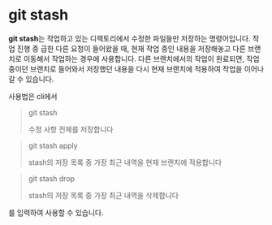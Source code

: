 # git stash

**git stash**는 작업하고 있는 디렉토리에서 수정한 파일들만 저장하는 명령어입니다. 작업 진행 중 급한 다른 요청이 들어왔을 때, 현재 작업 중인 내용을 저장해놓고 다른 브랜치로 이동해서 작업하는 경우에 사용합니다. 다른 브랜치에서의 작업이 완료되면, 작업 중이던 브랜치로 들어와서 저장했던 내용을 다시 현재 브랜치에 적용하여 작업을 이어나갈 수 있습니다.

사용법은 cli에서

> git stash
>
>수정 사항 전체를 저장합니다

> git stash apply
>
> stash의 저장 목록 중 가장 최근 내역을 현재 브랜치에 적용합니다

> git stash drop
> 
> stash의 저장 목록 중 가장 최근 내역을 삭제합니다

를 입력하여 사용할 수 있습니다.